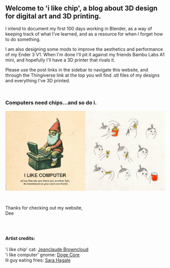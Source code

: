 ## Welcome to 'i like chip', a blog about 3D design for digital art and 3D printing.

I intend to document my first 100 days working in Blender, as a way of keeping track of what I've learned, and as a resource for when I forget how to do something.

I am also designing some mods to improve the aesthetics and performance of my Ender 3 V1. When I'm done I'll pit it against my friends Bambu Labs A1 mini, and hopefully I'll have a 3D printer that rivals it.

Please use the post links in the sidebar to navigate this website, and through the Thingiverse link at the top you will find .stl files of my designs and everything I've 3D printed.

<div style="height: 1em"> </div>

### Computers need chips...and so do i.

![computers](/images/i-like-computers-and-fries.JPEG)

<div style="height: 1em"> </div>

Thanks for checking out my website,  
Dee
<div style="height: 1em"> </div>
<div style="height: 1em"> </div>

#### Artist credits:  
'i like chip' cat: [Jeanclaude Browncloud](https://www.instagram.com/jeanclaude_browncloud/)  
'i like computer' gnome: [Doge Core](https://www.dogecore.com/)  
lil guy eating fries: [Sara Hagale](https://www.shagey.com/)









<div style="height: 1em"> </div>
